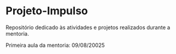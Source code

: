 # Projeto-Impulso
Repositório dedicado às atividades e projetos realizados durante a mentoria.

Primeira aula da mentoria: 09/08/20025
